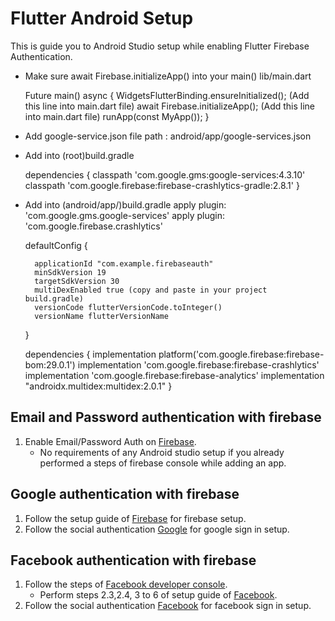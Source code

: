 # Flutter Android Setup 

This is guide you to Android Studio setup while enabling Flutter Firebase Authentication.

- Make sure await Firebase.initializeApp() into your main() lib/main.dart 

  Future<void> main() async {
  WidgetsFlutterBinding.ensureInitialized(); (Add this line into main.dart file) 
  await Firebase.initializeApp();  (Add this line into main.dart file)
  runApp(const MyApp());
}

* Add google-service.json file 
   path : android/app/google-services.json

* Add into (root)build.gradle 

    dependencies {
            classpath 'com.google.gms:google-services:4.3.10'
            classpath 'com.google.firebase:firebase-crashlytics-gradle:2.8.1'
        } 

* Add into (android/app/)build.gradle 
    apply plugin: 'com.google.gms.google-services'
    apply plugin: 'com.google.firebase.crashlytics'

    defaultConfig {
        
        applicationId "com.example.firebaseauth"
        minSdkVersion 19
        targetSdkVersion 30
        multiDexEnabled true (copy and paste in your project build.gradle)
        versionCode flutterVersionCode.toInteger()
        versionName flutterVersionName
    }

    dependencies {
            implementation platform('com.google.firebase:firebase-bom:29.0.1')
            implementation 'com.google.firebase:firebase-crashlytics'
            implementation 'com.google.firebase:firebase-analytics'
            implementation "androidx.multidex:multidex:2.0.1"
        } 
        
## Email and Password authentication with firebase

1. Enable Email/Password Auth on [Firebase](https://console.firebase.google.com/).
    - No requirements of any Android studio setup if you already performed a steps of firebase console while adding an app.

## Google authentication with firebase

1. Follow the setup guide of [Firebase](https://console.firebase.google.com/) for firebase setup.
2. Follow the social authentication [Google](https://firebase.flutter.dev/docs/auth/social#google) for google sign in setup.

## Facebook authentication with firebase

1. Follow the steps of [Facebook developer console](https://developers.facebook.com/apps/).
    - Perform steps 2.3,2.4, 3 to 6 of setup guide of [Facebook](https://developers.facebook.com/apps/).
2. Follow the social authentication [Facebook](https://firebase.flutter.dev/docs/auth/social#facebook) for facebook sign in setup.    


